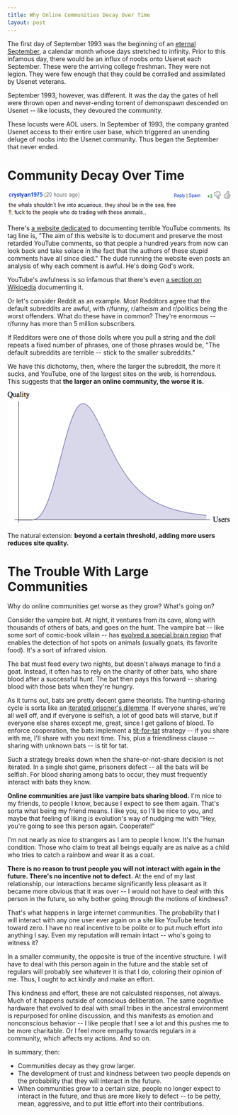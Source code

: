 ```yaml
---
title: Why Online Communities Decay Over Time
layout: post
---
```


The first day of September 1993 was the beginning of an [eternal September](http://en.wikipedia.org/wiki/Eternal_September), a
calendar month whose days stretched to infinity. Prior to this infamous day,
there would be an influx of noobs onto Usenet each September. These were the
arriving college freshman. They were not legion. They were few enough that they
could be corralled and assimilated by Usenet veterans.

September 1993, however, was different. It was the day the gates of hell were
thrown open and never-ending torrent of demonspawn descended on Usenet -- like
locusts, they devoured the community.

These locusts were AOL users. In September of 1993, the company granted Usenet
access to their entire user base, which triggered an unending deluge of noobs into the
Usenet community. Thus began the September that never ended.

# Community Decay Over Time

!["Typical YouTube comment."](/img/youtube-comment.gif)

There's [a website dedicated](http://stupid-youtube-comments.blogspot.com/) to documenting terrible YouTube
comments. Its tag line is, "The aim of this website is to document and preserve
the most retarded YouTube comments, so that people a hundred years from now can
look back and take solace in the fact that the authors of these stupid comments
have all since died." The dude running the website even posts an analysis of why each comment is
awful. He's doing God's work.

YouTube's awfulness is so infamous that there's even
[a section on Wikipedia](http://en.wikipedia.org/wiki/Youtube#User_comments)
documenting it.

Or let's consider Reddit as an example. Most Redditors agree that the default
subreddits are awful, with  r/funny, r/atheism and r/politics being the worst
offenders. What do these have in common? They're enormous -- r/funny has more than
5 million subscribers.

If Redditors were one of those dolls where you pull a string and the doll repeats a
fixed number of phrases, one of those phrases would be, "The default subreddits
are terrible -- stick to the smaller subreddits." 

We have this dichotomy, then, where the larger the subreddit, the more it
sucks, and YouTube, one of the largest sites on the web, is horrendous. This
suggests that **the larger an online community, the worse it is.** 

!["Community size versus quality."](/img/community-size-vs-quality.png)

The natural extension: **beyond a certain threshold, adding more users reduces
site quality.**

# The Trouble With Large Communities

Why do online communities get worse as they grow? What's going on? 

Consider the vampire bat. At night, it ventures from its cave, along with thousands of
others of bats, and goes on the hunt. The vampire bat -- like some sort of
comic-book villain -- has [evolved a special brain region](http://en.wikipedia.org/wiki/Infrared_sensing_in_vampire_bats#Neuroanatomy) that enables the
detection of hot spots on animals (usually goats, its favorite food). It's a sort of infrared vision.

The bat must feed every two nights, but doesn't always manage to
find a goat. Instead, it often has to rely on the charity of other bats, who
share blood after a successful hunt. The bat then pays this
forward -- sharing blood with those bats when they're hungry.

As it turns out, bats are pretty decent game theorists. The hunting-sharing
cycle is sorta like an
[iterated prisoner's dilemma](http://en.wikipedia.org/wiki/Prisoner%27s_dilemma#The_iterated_prisoners.27_dilemma). If
everyone shares, we're all well off, and if everyone is selfish, a lot of good bats will starve, but
if everyone else shares except me, great, since I get gallons of
blood. To enforce cooperation, the bats implement a [tit-for-tat](http://en.wikipedia.org/wiki/Tit_for_tat) strategy -- if you share with me, I'll
share with you next time. This, plus a friendliness clause -- sharing with
unknown bats -- is tit for tat. 

Such a strategy breaks down when the share-or-not-share decision is not
iterated. In a single shot game, prisoners defect -- all the bats will be
selfish. For blood sharing among bats to occur, they must frequently interact with bats
they know.

**Online communities are just like vampire bats sharing blood.** I'm nice to my
friends, to people I know, because I expect to see them again. That's sorta what
being my friend means. I like you, so I'll be nice to you, and maybe that
feeling of liking is evolution's way of nudging me with "Hey, you're
going to see this person again. Cooperate!" 

I'm not nearly as nice to strangers as I am to people I know. It's the human
condition. Those who claim to treat all beings equally are as naive as a child
who tries to catch a rainbow and wear it as a coat.

**There is no reason to trust people you will not interact with again in the
future. There's no incentive not to defect.** At the end of my last relationship,
our interactions became significantly less pleasant as it became more obvious
that it was over -- I would not have to deal with this person in the future, so
why bother going through the motions of kindness?

That's what happens in large internet communities. The probability that I will
interact with any one user ever again on a site like YouTube tends toward
zero. I have no real incentive to be polite or to put much effort into anything
I say. Even my reputation will remain intact -- who's going to witness it? 

In a smaller community, the opposite is true of the incentive structure. I will
have to deal with this person again in the future and the stable set of regulars
will probably see whatever it is that I do, coloring their opinion of me. Thus, I ought to act kindly and make an effort.

This kindness and effort, these are not calculated responses, not always. Much
of it happens outside of conscious deliberation. The same cognitive hardware
that evolved to deal with small tribes in the ancestral environment is
repurposed for online discussion, and this manifests as emotion and nonconscious
behavior -- I like people
that I see a lot and this pushes me to be more charitable. Or I feel more
empathy towards regulars in a community, which affects my actions. And so on.

In summary, then:

* Communities decay as they grow larger.
* The development of trust and kindness between two people depends on the
  probability that they will interact in the future.
* When communities grow to a certain size, people no longer expect to interact
  in the future, and thus are more likely to defect -- to be petty, mean,
  aggressive, and to put little effort into their contributions.
